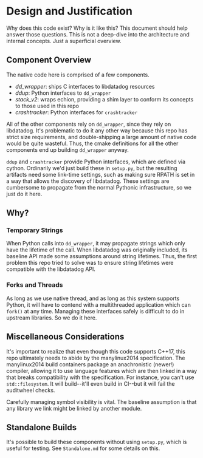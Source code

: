 Design and Justification
========================

Why does this code exist?
Why is it like this?
This document should help answer those questions.
This is not a deep-dive into the architecture and internal concepts.
Just a superficial overview.


Component Overview
------------------

The native code here is comprised of a few components.

* *dd_wrapper*:  ships C interfaces to libdatadog resources
* *ddup*:  Python interfaces to `dd_wrapper`
* *stack_v2*:  wraps echion, providing a shim layer to conform its concepts to those used in this repo
* *crashtracker*:  Python interfaces for `crashtracker`


All of the other components rely on `dd_wrapper`, since they rely on libdatadog.
It's problematic to do it any other way because this repo has strict size requirements, and double-shipping a large amount of native code would be quite wasteful.
Thus, the cmake definitions for all the other components end up building `dd_wrapper` anyway.

`ddup` and `crashtracker` provide Python interfaces, which are defined via cython.
Ordinarily we'd just build these in `setup.py`, but the resulting artifacts need some link-time settings, such as making sure RPATH is set in a way that allows the discovery of libdatadog.
These settings are cumbersome to propagate from the normal Pythonic infrastructure, so we just do it here.


Why?
----

### Temporary Strings

When Python calls into `dd_wrapper`, it may propagate strings which only have the lifetime of the call.
When libdatadog was originally included, its baseline API made some assumptions around string lifetimes.
Thus, the first problem this repo tried to solve was to ensure string lifetimes were compatible with the libdatadog API.


### Forks and Threads

As long as we use native thread, and as long as this system supports Python, it will have to contend with a multithreaded application which can `fork()` at any time.
Managing these interfaces safely is difficult to do in upstream libraries.
So we do it here.


Miscellaneous Considerations
----------------------------

It's important to realize that even though this code supports C++17, this repo ultimately needs to abide by the manylinux2014 specification.
The manylinux2014 build containers package an anachronistic (newer!) compiler, allowing it to use language features which are then linked in a way that breaks compatibility with the specification.
For instance, you can't use `std::filesystem`.
It will build--it'll even build in CI--but it will fail the auditwheel checks.

Carefully managing symbol visibility is vital.
The baseline assumption is that any library we link might be linked by another module.


Standalone Builds
-----------------

It's possible to build these components without using `setup.py`, which is useful for testing.
See `Standalone.md` for some details on this.
